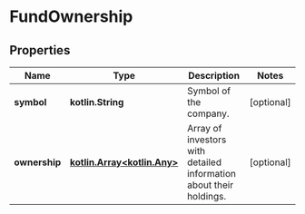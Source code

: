 
# FundOwnership

## Properties
Name | Type | Description | Notes
------------ | ------------- | ------------- | -------------
**symbol** | **kotlin.String** | Symbol of the company. |  [optional]
**ownership** | [**kotlin.Array&lt;kotlin.Any&gt;**](kotlin.Any.md) | Array of investors with detailed information about their holdings. |  [optional]



